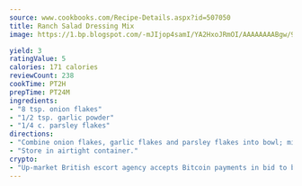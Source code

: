 ```yaml
---
source: www.cookbooks.com/Recipe-Details.aspx?id=507050
title: Ranch Salad Dressing Mix
image: https://1.bp.blogspot.com/-mJIjop4samI/YA2HxoJRmOI/AAAAAAAABgw/9Q6cN5purxQQ0M3111-VxRXtHYk4x987wCLcBGAsYHQ/s320/19.png

yield: 3
ratingValue: 5
calories: 171 calories
reviewCount: 238
cookTime: PT2H
prepTime: PT24M
ingredients:
- "8 tsp. onion flakes"
- "1/2 tsp. garlic powder"
- "1/4 c. parsley flakes"
directions:
- "Combine onion flakes, garlic flakes and parsley flakes into bowl; mix well."
- "Store in airtight container."
crypto:
- "Up-market British escort agency accepts Bitcoin payments in bid to boost worker safety and client anonymity."
---
```

